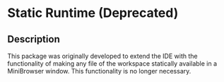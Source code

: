 <!-- (c) https://github.com/MontiCore/monticore -->
# Static Runtime (Deprecated)

## Description
This package was originally developed to extend the IDE with the functionality of making any file of the workspace
statically available in a MiniBrowser window. This functionality is no longer necessary.
